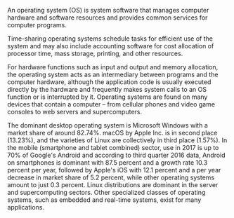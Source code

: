 An operating system (OS) is system software that manages computer hardware and software resources and provides common services for computer programs.

Time-sharing operating systems schedule tasks for efficient use of the system and may also include accounting software for cost allocation of processor time, mass storage, printing, and other resources.

For hardware functions such as input and output and memory allocation, the operating system acts as an intermediary between programs and the computer hardware, although the application code is usually executed directly by the hardware and frequently makes system calls to an OS function or is interrupted by it. Operating systems are found on many devices that contain a computer – from cellular phones and video game consoles to web servers and supercomputers.

The dominant desktop operating system is Microsoft Windows with a market share of around 82.74%. macOS by Apple Inc. is in second place (13.23%), and the varieties of Linux are collectively in third place (1.57%). In the mobile (smartphone and tablet combined) sector, use in 2017 is up to 70% of Google's Android and according to third quarter 2016 data, Android on smartphones is dominant with 87.5 percent and a growth rate 10.3 percent per year, followed by Apple's iOS with 12.1 percent and a per year decrease in market share of 5.2 percent, while other operating systems amount to just 0.3 percent. Linux distributions are dominant in the server and supercomputing sectors. Other specialized classes of operating systems, such as embedded and real-time systems, exist for many applications.
